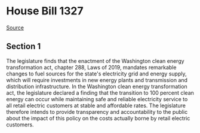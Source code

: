 # House Bill 1327

[Source](http://lawfilesext.leg.wa.gov/biennium/2021-22/Xml/Bills/House%20Bills/1327.xml)
## Section 1
The legislature finds that the enactment of the Washington clean energy transformation act, chapter 288, Laws of 2019, mandates remarkable changes to fuel sources for the state's electricity grid and energy supply, which will require investments in new energy plants and transmission and distribution infrastructure. In the Washington clean energy transformation act, the legislature declared a finding that the transition to 100 percent clean energy can occur while maintaining safe and reliable electricity service to all retail electric customers at stable and affordable rates. The legislature therefore intends to provide transparency and accountability to the public about the impact of this policy on the costs actually borne by retail electric customers.
